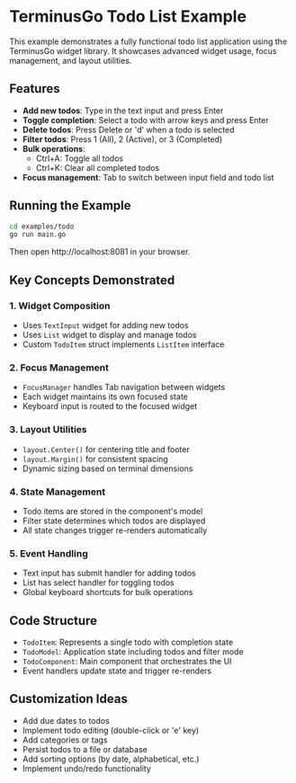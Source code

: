 # TerminusGo Todo List Example

This example demonstrates a fully functional todo list application using the TerminusGo widget library. It showcases advanced widget usage, focus management, and layout utilities.

## Features

- **Add new todos**: Type in the text input and press Enter
- **Toggle completion**: Select a todo with arrow keys and press Enter
- **Delete todos**: Press Delete or 'd' when a todo is selected
- **Filter todos**: Press 1 (All), 2 (Active), or 3 (Completed)
- **Bulk operations**: 
  - Ctrl+A: Toggle all todos
  - Ctrl+K: Clear all completed todos
- **Focus management**: Tab to switch between input field and todo list

## Running the Example

```bash
cd examples/todo
go run main.go
```

Then open http://localhost:8081 in your browser.

## Key Concepts Demonstrated

### 1. Widget Composition
- Uses `TextInput` widget for adding new todos
- Uses `List` widget to display and manage todos
- Custom `TodoItem` struct implements `ListItem` interface

### 2. Focus Management
- `FocusManager` handles Tab navigation between widgets
- Each widget maintains its own focused state
- Keyboard input is routed to the focused widget

### 3. Layout Utilities
- `layout.Center()` for centering title and footer
- `layout.Margin()` for consistent spacing
- Dynamic sizing based on terminal dimensions

### 4. State Management
- Todo items are stored in the component's model
- Filter state determines which todos are displayed
- All state changes trigger re-renders automatically

### 5. Event Handling
- Text input has submit handler for adding todos
- List has select handler for toggling todos
- Global keyboard shortcuts for bulk operations

## Code Structure

- `TodoItem`: Represents a single todo with completion state
- `TodoModel`: Application state including todos and filter mode
- `TodoComponent`: Main component that orchestrates the UI
- Event handlers update state and trigger re-renders

## Customization Ideas

- Add due dates to todos
- Implement todo editing (double-click or 'e' key)
- Add categories or tags
- Persist todos to a file or database
- Add sorting options (by date, alphabetical, etc.)
- Implement undo/redo functionality